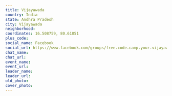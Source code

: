 ```yaml
---
title: Vijayawada
country: India
state: Andhra Pradesh
city: Vijayawada
neighborhood: 
coordinates: 16.508759, 80.61851
plus_code:
social_name: Facebook
social_url: https://www.facebook.com/groups/free.code.camp.your.vijayawada
chat_name:
chat_url:
event_name:
event_url:
leader_name:
leader_url:
old_photo: 
cover_photo:
---
```

